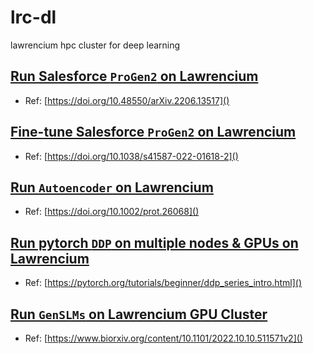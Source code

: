 # lrc-dl
lawrencium hpc cluster for deep learning

## [Run Salesforce `ProGen2` on Lawrencium](./progen2) 
* Ref: [https://doi.org/10.48550/arXiv.2206.13517]()

## [Fine-tune Salesforce `ProGen2` on Lawrencium](./progen_original)
* Ref: [https://doi.org/10.1038/s41587-022-01618-2]()

## [Run `Autoencoder` on Lawrencium](./MDMachineLearning-demo)
* Ref: [https://doi.org/10.1002/prot.26068]()

## [Run pytorch `DDP` on multiple nodes & GPUs on Lawrencium](pytorch-ddp-examples)
* Ref: [https://pytorch.org/tutorials/beginner/ddp_series_intro.html]()

## [Run `GenSLMs` on Lawrencium GPU Cluster](./genslm-demo)
* Ref: [https://www.biorxiv.org/content/10.1101/2022.10.10.511571v2]()

